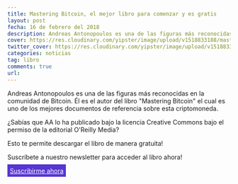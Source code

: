 ```yaml
---
title: Mastering Bitcoin, el mejor libro para comenzar y es gratis
layout: post
fecha: 16 de febrero del 2018
description: Andreas Antonopoulos es una de las figuras más reconocidas en la comunidad de Bitcoin. Él es el autor del libro "Mastering Bitcoin" el cual es uno de los mejores documentos de referencia sobre esta criptomoneda. ¿Sabías que AA lo ha publicado bajo la licencia Creative Commons bajo el permiso de la editorial O'Reilly Media?
cover: https://res.cloudinary.com/yipster/image/upload/v1518833188/mastering-bitcoin-cc_qyjrkd.jpg
twitter_cover: https://res.cloudinary.com/yipster/image/upload/v1518833188/mastering-bitcoin-cc_qyjrkd.jpg
categories: noticias 
tag: libro
comments: true
url: 
---
```


Andreas Antonopoulos es una de las figuras más reconocidas en la comunidad de Bitcoin. Él es el autor del libro "Mastering Bitcoin" el cual es uno de los mejores documentos de referencia sobre esta criptomoneda.

¿Sabías que AA lo ha publicado bajo la licencia Creative Commons bajo el permiso de la editorial O'Reilly Media?

Esto te permite descargar el libro de manera gratuita!

Suscríbete a nuestro newsletter para acceder al libro ahora!

<a href="http://eepurl.com/c4xGiD" target="_blank" style="background-color: #5735D1; color:#fff; padding: .4em;">Suscribirme ahora</a>


